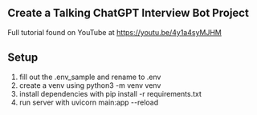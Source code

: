 ## Create a Talking ChatGPT Interview Bot Project

Full tutorial found on YouTube at https://youtu.be/4y1a4syMJHM

## Setup
1. fill out the .env_sample and rename to .env
2. create a venv using python3 -m venv venv
3. install dependencies with pip install -r requirements.txt
4. run server with uvicorn main:app --reload

